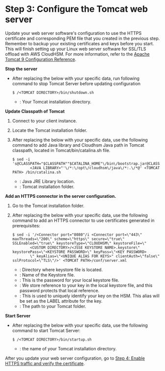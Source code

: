 # Step 3: Configure the Tomcat web server<a name="third-offload-linux-jsse-config"></a>

Update your web server software's configuration to use the HTTPS certificate and corresponding PEM file that you created in the previous step\. Remember to backup your existing certificates and keys before you start\. This will finish setting up your Linux web server software for SSL/TLS offload with AWS CloudHSM\. For more information, refer to the [Apache Tomcat 9 Configuration Reference](https://tomcat.apache.org/tomcat-9.0-doc/config/http.html)\.<a name="jsse-config-stop-server"></a>

**Stop the server**
+ After replacing the *<VARIABLES>* below with your specific data, run following command to stop Tomcat Server before updating configuration

  ```
  $ /<TOMCAT DIRECTORY>/bin/shutdown.sh
  ```
  + ***<TOMCAT DIRECTORY>***: Your Tomcat installation directory\.<a name="jsse-config-update-class-path"></a>

**Update Classpath of Tomcat**

1. Connect to your client instance\.

1. Locate the Tomcat installation folder\.

1. After replacing the *<VARIABLES>* below with your specific data, use the following command to add Java library and Cloudhsm Java path in Tomcat classpath, located in Tomcat/bin/catalina\.sh file\.

   ```
   $ sed -i 's@CLASSPATH="$CLASSPATH""$CATALINA_HOME"\/bin\/bootstrap.jar@CLASSPATH="$CLASSPATH""$CATALINA_HOME"\/bin\/bootstrap.jar:'"
           <JAVA LIBRARY>"'\/*:\/opt\/cloudhsm\/java\/*:.\/*@' <TOMCAT PATH> /bin/catalina.sh
   ```
   + ***<JAVA LIBRARY>***: Java JRE Library location\.
   + ***<TOMCAT PATH>***: Tomcat installation folder\.<a name="jsse-config-add-https"></a>

**Add an HTTPS connector in the server configuration\.**

1. Go to the Tomcat installation folder\.

1. After replacing the *<VARIABLES>* below with your specific data, use the following command to add an HTTPS connector to use certificates generated in prerequisites:

   ```
   $ sed -i '/<Connector port="8080"/i <Connector port=\"443\" maxThreads=\"200\" scheme=\"https\" secure=\"true\" SSLEnabled=\"true\" keystoreType=\"CLOUDHSM\" keystoreFile=\"
           <CUSTOM DIRECTORY>/<JSSE KEYSTORE NAME>.keystore\" keystorePass=\"<KEYSTORE PASSWORD>\" keyPass=\"<KEY PASSWORD>
           \" keyAlias=\"<UNIQUE ALIAS FOR KEYS>" clientAuth=\"false\" sslProtocol=\"TLS\"/>' <TOMCAT PATH>/conf/server.xml
   ```
   + ***<CUSTOM DIRECTORY>***: Directory where keystore file is located\.
   + ***<JSSE KEYSTORE NAME>***: Name of the Keystore file\.
   + ***<KEYSTORE PASSWORD>***: This is the password for your local keystore file\.
   + ***<KEY PASSWORD>***: We store reference to your key in the local keystore file, and this password protects that local reference\.
   + ***<UNIQUE ALIAS FOR KEYS>***: This is used to uniquely identify your key on the HSM\. This alias will be set as the LABEL attribute for the key\.
   + ***<TOMCAT PATH>***: The path to your Tomcat folder\.<a name="jsse-config-start-server"></a>

**Start Server**
+ After replacing the *<VARIABLES>* below with your specific data, use the following command to start Tomcat Server:

  ```
  $ /<TOMCAT DIRECTORY>/bin/startup.sh
  ```
  + ***<TOMCAT DIRECTORY>***: the name of your Tomcat installation directory\.

After you update your web server configuration, go to [Step 4: Enable HTTPS traffic and verify the certificate](third-offload-linux-jsse-verify.md)\.